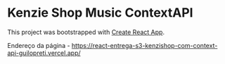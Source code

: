 # Kenzie Shop Music ContextAPI

This project was bootstrapped with [Create React App](https://github.com/facebook/create-react-app).

Endereço da página - https://react-entrega-s3-kenzishop-com-context-api-guilopreti.vercel.app/
